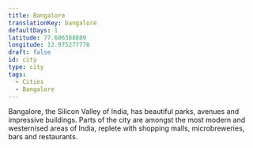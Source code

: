```yaml
---
title: Bangalore
translationKey: bangalore
defaultDays: 1
latitude: 77.606388889
longitude: 12.975277778
draft: false
id: city
type: city
tags:
  - Cities
  - Bangalore
---
```

Bangalore, the Silicon Valley of India, has beautiful parks, avenues and impressive buildings. Parts of the city are amongst the most modern and westernised areas of India, replete with shopping malls, microbreweries, bars and restaurants.